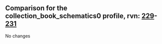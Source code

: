 ## Comparison for the collection_book_schematics0 profile, rvn: [229](https://github.com/PRO100KatYT/FortniteProfileRevisions/tree/main/profiles/collection_book_schematics0/229%20collection_book_schematics0.json)-[231](https://github.com/PRO100KatYT/FortniteProfileRevisions/tree/main/profiles/collection_book_schematics0/231%20collection_book_schematics0.json)

No changes
